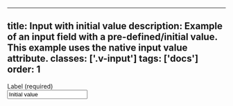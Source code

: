 <!--
 *              © 2025 Visa
 *
 * Licensed under the Apache License, Version 2.0 (the "License");
 * you may not use this file except in compliance with the License.
 * You may obtain a copy of the License at
 *
 *         http://www.apache.org/licenses/LICENSE-2.0
 *
 * Unless required by applicable law or agreed to in writing, software
 * distributed under the License is distributed on an "AS IS" BASIS,
 * WITHOUT WARRANTIES OR CONDITIONS OF ANY KIND, either express or implied.
 * See the License for the specific language governing permissions and
 * limitations under the License.
 *
 -->
---
title: Input with initial value
description: Example of an input field with a pre-defined/initial value. This example uses the native input value attribute. 
classes: ['.v-input']
tags: ['docs']
order: 1
---

<div class="v-flex v-flex-col v-gap-4">
  <label class="v-label" for="input-test-initial">
    Label (required)
  </label>
  <div class="v-input-container v-surface v-flex-row">
    <input class="v-input" id="input-test-initial" name="text-input-initial" type="text" value="Initial value" />
  </div>
</div>
